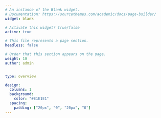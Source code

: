 ```yaml
---
# An instance of the Blank widget.
# Documentation: https://sourcethemes.com/academic/docs/page-builder/
widget: blank

# Activate this widget? true/false
active: true

# This file represents a page section.
headless: false

# Order that this section appears on the page.
weight: 10
author: admin


type: overview

design:
  columns: 1
  background:
    color: "#E1E1E1"
  spacing:
    padding: ["20px", "0", "20px", "0"]
---
```

